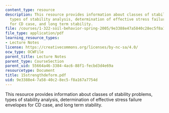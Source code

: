 ```yaml
---
content_type: resource
description: This resource provides information about classes of stability problems,
  types of stability analysis, determination of effective stress failure envelopes
  for CD case, and long term stability.
file: /courses/1-322-soil-behavior-spring-2005/9e3388e47a5840c28ec5f8a167a7754d_15strengthdeform.pdf
file_type: application/pdf
learning_resource_types:
- Lecture Notes
license: https://creativecommons.org/licenses/by-nc-sa/4.0/
ocw_type: OCWFile
parent_title: Lecture Notes
parent_type: CourseSection
parent_uid: 55664a46-3384-4ac6-88f1-fecbd3d4e69a
resourcetype: Document
title: 15strengthdeform.pdf
uid: 9e3388e4-7a58-40c2-8ec5-f8a167a7754d
---
```

This resource provides information about classes of stability problems, types of stability analysis, determination of effective stress failure envelopes for CD case, and long term stability.